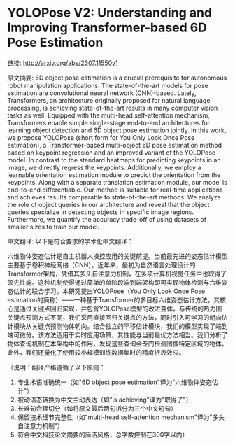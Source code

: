 # YOLOPose V2: Understanding and Improving Transformer-based 6D Pose Estimation

链接: http://arxiv.org/abs/2307.11550v1

原文摘要:
6D object pose estimation is a crucial prerequisite for autonomous robot
manipulation applications. The state-of-the-art models for pose estimation are
convolutional neural network (CNN)-based. Lately, Transformers, an architecture
originally proposed for natural language processing, is achieving
state-of-the-art results in many computer vision tasks as well. Equipped with
the multi-head self-attention mechanism, Transformers enable simple
single-stage end-to-end architectures for learning object detection and 6D
object pose estimation jointly. In this work, we propose YOLOPose (short form
for You Only Look Once Pose estimation), a Transformer-based multi-object 6D
pose estimation method based on keypoint regression and an improved variant of
the YOLOPose model. In contrast to the standard heatmaps for predicting
keypoints in an image, we directly regress the keypoints. Additionally, we
employ a learnable orientation estimation module to predict the orientation
from the keypoints. Along with a separate translation estimation module, our
model is end-to-end differentiable. Our method is suitable for real-time
applications and achieves results comparable to state-of-the-art methods. We
analyze the role of object queries in our architecture and reveal that the
object queries specialize in detecting objects in specific image regions.
Furthermore, we quantify the accuracy trade-off of using datasets of smaller
sizes to train our model.

中文翻译:
以下是符合要求的学术化中文翻译：

六维物体姿态估计是自主机器人操控应用的关键前提。当前最先进的姿态估计模型主要基于卷积神经网络（CNN）。近年来，最初为自然语言处理设计的Transformer架构，凭借其多头自注意力机制，在多项计算机视觉任务中也取得了领先性能。这种机制使得通过简单的单阶段端到端架构即可实现物体检测与六维姿态估计的联合学习。本研究提出YOLOPose（You Only Look Once Pose estimation的简称）——一种基于Transformer的多目标六维姿态估计方法，其核心是通过关键点回归实现，并包含YOLOPose模型的改进变体。与传统的热力图关键点预测方式不同，我们采用直接回归关键点的方法，同时引入可学习的朝向估计模块从关键点预测物体朝向。结合独立的平移估计模块，我们的模型实现了端到端可微分。该方法适用于实时应用场景，其性能与当前最优方法相当。我们分析了物体查询机制在本架构中的作用，发现这些查询会专门检测图像特定区域的物体。此外，我们还量化了使用较小规模训练数据集时的精度折衷效应。

（说明：翻译严格遵循了以下原则：
1. 专业术语准确统一（如"6D object pose estimation"译为"六维物体姿态估计"）
2. 被动语态转换为中文主动表达（如"is achieving"译为"取得了"）
3. 长难句合理切分（如将原文最后两句拆分为三个中文短句）
4. 保留技术细节完整性（如"multi-head self-attention mechanism"译为"多头自注意力机制"）
5. 符合中文科技论文摘要的简洁风格，总字数控制在300字以内）
